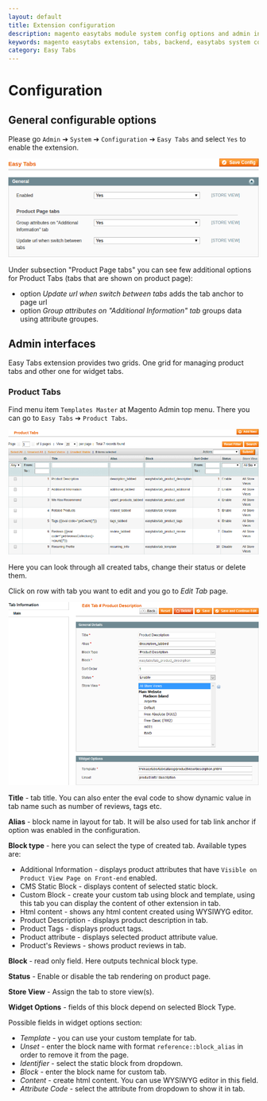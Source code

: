```yaml
---
layout: default
title: Extension configuration
description: magento easytabs module system config options and admin interface
keywords: magento easytabs extension, tabs, backend, easytabs system config
category: Easy Tabs
---
```


# Configuration

## General configurable options

Please go `Admin` ➔ `System` ➔ `Configuration` ➔ `Easy Tabs` and select `Yes`
to enable the extension.

![System Config](/images/m1/extensions/easytabs/system-config.png)

Under subsection "Product Page tabs" you can see few additional options for
Product Tabs (tabs that are shown on product page):

 *  option _Update url when switch between tabs_ adds the tab anchor to page
    url
 *  option _Group attributes on "Additional Information" tab_ groups data
    using attribute groupes.

## Admin interfaces

Easy Tabs extension provides two grids. One grid for managing product tabs and
other one for widget tabs.

### Product Tabs

Find menu item `Templates Master` at Magento Admin top menu. There you can go
to `Easy Tabs` ➔ `Product Tabs`.

![Product Tabs](/images/m1/extensions/easytabs/admin-product-tabs.png)

Here you can look through all created tabs, change their status or delete them.

Click on row with tab you want to edit and you go to _Edit Tab_ page.

![Edit Product Tab](/images/m1/extensions/easytabs/edit-form.png)

**Title** - tab title. You can also enter the eval code to show dynamic value
in tab name such as number of reviews, tags etc.

**Alias** - block name in layout for tab. It will be also used for tab link
anchor if option was enabled in the configuration.

**Block type** - here you can select the type of created tab. Available types
are:

 *  Additional Information - displays product attributes that have `Visible on
    Product View Page on Front-end` enabled.
 *  CMS Static Block - displays content of selected static block.
 *  Custom Block - create your custom tab using block and template, using this
    tab you can display the content of other extension in tab.
 *  Html content - shows any html content created using WYSIWYG editor.
 *  Product Description - displays product description in tab.
 *  Product Tags - displays product tags.
 *  Product attribute - displays selected product attribute value.
 *  Product's Reviews - shows product reviews in tab.

**Block** - read only field. Here outputs technical block type.

**Status** - Enable or disable the tab rendering on product page.

**Store View** - Assign the tab to store view(s).

**Widget Options** - fields of this block depend on selected Block Type. 

Possible fields in widget options section:

 -  _Template_ - you can use your custom template for tab.
 -  _Unset_ - enter the block name with format `reference::block_alias` in
    order to remove it from the page.
 -  _Identifier_ - select the static block from dropdown.
 -  _Block_ - enter the block name for custom tab.
 -  _Content_ - create html content. You can use WYSIWYG editor in this field.
 -  _Attribute Code_ - select the attribute from dropdown to show it in tab.
